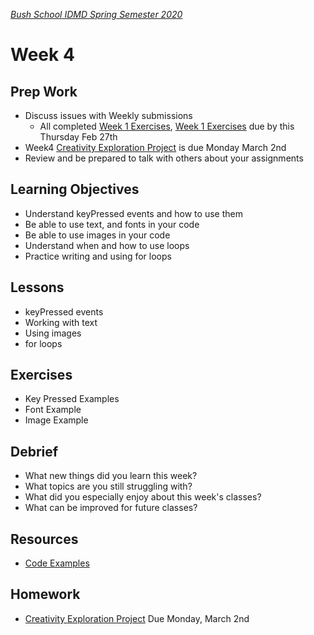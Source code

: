 [_Bush School IDMD Spring Semester 2020_](https://chandrunarayan.github.io/idmd/)

# Week 4

## Prep Work
* Discuss issues with Weekly submissions
  * All completed [Week 1 Exercises](lessons/week1/readme.md), [Week 1 Exercises](lessons/week1/readme.md) due by this Thursday Feb 27th
* Week4 [Creativity Exploration Project](homework/creativity-exploration.md) is due Monday March 2nd
* Review and be prepared to talk with others about your assignments 

## Learning Objectives
* Understand keyPressed events and how to use them
* Be able to use text, and fonts in your code
* Be able to use images in your code
* Understand when and how to use loops
* Practice writing and using for loops

## Lessons
* keyPressed events
* Working with text
* Using images
* for loops

## Exercises
* Key Pressed Examples
* Font Example
* Image Example

## Debrief
* What new things did you learn this week?
* What topics are you still struggling with?
* What did you especially enjoy about this week's classes?
* What can be improved for future classes?

## Resources
* [Code Examples](code)


## Homework
* [Creativity Exploration Project](homework/creativity-exploration.md) Due Monday, March 2nd